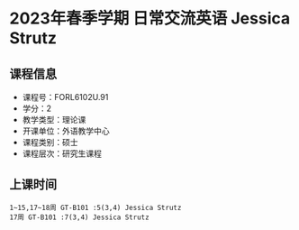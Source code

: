 # 2023年春季学期 日常交流英语 Jessica Strutz






## 课程信息

- 课程号：FORL6102U.91
- 学分：2
- 教学类型：理论课
- 开课单位：外语教学中心
- 课程类别：硕士
- 课程层次：研究生课程

## 上课时间

```
1~15,17~18周 GT-B101 :5(3,4) Jessica Strutz
17周 GT-B101 :7(3,4) Jessica Strutz
```

